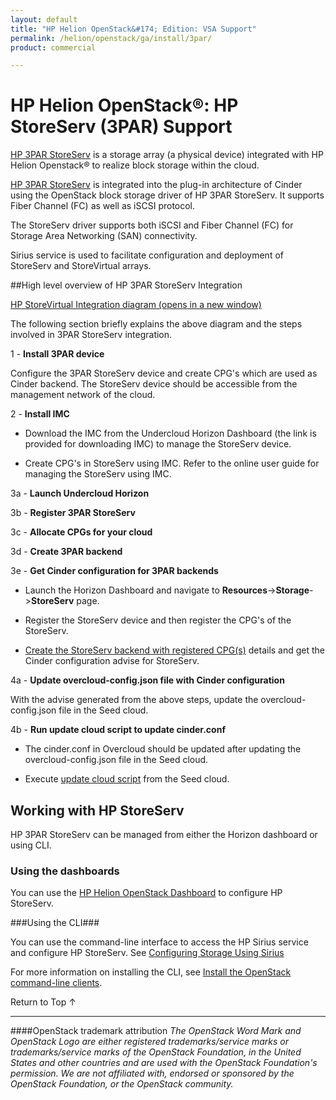 ```yaml
---
layout: default
title: "HP Helion OpenStack&#174; Edition: VSA Support"
permalink: /helion/openstack/ga/install/3par/
product: commercial

---
```

<!--UNDER REVISION-->


<script>

function PageRefresh {
onLoad="window.refresh"
}

PageRefresh();

</script>
<!--
<p style="font-size: small;"> <a href="/helion/openstack/install-beta/kvm/">&#9664; PREV</a> | <a href="/helion/openstack/install-beta-overview/">&#9650; UP</a> | <a href="/helion/openstack/install-beta/esx/">NEXT &#9654;</a> </p>
-->

# HP Helion OpenStack&#174;: HP StoreServ (3PAR) Support

[HP 3PAR StoreServ](http://www8.hp.com/us/en/products/data-storage/3parstoreserv.html) is a storage array (a physical device) integrated with HP Helion Openstack&#174; to realize block storage within the cloud. 

[HP 3PAR StoreServ](http://www8.hp.com/us/en/products/data-storage/3parstoreserv.html) is integrated into the plug-in architecture of Cinder using the OpenStack block storage driver of HP 3PAR StoreServ. It supports Fiber Channel (FC) as well as iSCSI protocol. <!---The Cinder integration drivers run as Python libraries in the Cinder service to facilitate communication between Cinder and StoreServ arrays.-->

<!---Devices can be connected to Cinder using Fiber Channel (FC) or using the iSCSI protocol.-->The StoreServ driver supports both iSCSI and Fiber Channel (FC) for Storage Area Networking (SAN) connectivity.

Sirius service is used to facilitate configuration and deployment of StoreServ and StoreVirtual arrays.

##High level overview of HP 3PAR StoreServ Integration

<a href="javascript:window.open('/content/documentation/media/storeserv-integration.png','_blank','toolbar=no,menubar=no,resizable=yes,scrollbars=yes')">HP StoreVirtual Integration diagram (opens in a new window)</a>

The following section briefly explains the above diagram and the steps involved in 3PAR StoreServ integration.

1 - **Install 3PAR device**

   Configure the 3PAR StoreServ device and create CPG's which are used as Cinder backend. The StoreServ device should be accessible from the management network of the cloud.

2 - **Install IMC**

  * Download the IMC from the Undercloud Horizon Dashboard (the link is provided for downloading IMC) to manage the StoreServ device.

  * Create CPG's in StoreServ using IMC. Refer to the online user guide  for managing the StoreServ using IMC.

3a - **Launch Undercloud Horizon**

3b - **Register 3PAR StoreServ**

3c - **Allocate CPGs for your cloud**

3d - **Create 3PAR backend** 

3e - **Get Cinder configuration for 3PAR backends**

  * Launch the Horizon Dashboard and navigate to **Resources**->**Storage**->**StoreServ** page.

  * Register the StoreServ device and then register the CPG's of the StoreServ.

  * [Create the StoreServ backend with registered CPG(s)](/helion/openstack/ga/undercloud/storage/storeserv/) details and get the Cinder configuration advise for StoreServ.
  
 4a - **Update overcloud-config.json file with Cinder configuration**

  With the advise generated from the above steps, update the overcloud-config.json file in the Seed cloud.

4b - **Run update cloud script to update cinder.conf**

* The cinder.conf in Overcloud should be updated after updating the overcloud-config.json file in the Seed cloud. 

* Execute [update cloud script](/helion/openstack/ga/undercloud/oc/config/storeserv/) from the Seed cloud.
 

## Working with HP StoreServ

HP 3PAR StoreServ can be managed from either the Horizon dashboard or using CLI.

### Using the dashboards

You can use the [HP Helion OpenStack Dashboard](/helion/openstack/ga/undercloud/storage/storeserv/) to configure HP StoreServ.

###Using the CLI###

You can use the command-line interface to access the HP Sirius service and configure HP StoreServ. See [Configuring Storage Using Sirius](/helion/openstack/ga/sirius/cli/workflow/)

For more information on installing the CLI, see [Install the OpenStack command-line clients](http://docs.openstack.org/user-guide/content/install_clients.html).


<a href="#top" style="padding:14px 0px 14px 0px; text-decoration: none;"> Return to Top &#8593; </a>

----
####OpenStack trademark attribution
*The OpenStack Word Mark and OpenStack Logo are either registered trademarks/service marks or trademarks/service marks of the OpenStack Foundation, in the United States and other countries and are used with the OpenStack Foundation's permission. We are not affiliated with, endorsed or sponsored by the OpenStack Foundation, or the OpenStack community.*
